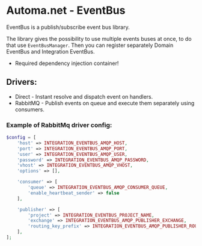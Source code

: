 #  Automa.net - EventBus

EventBus is a publish/subscribe event bus library.

The library gives the possibility to use multiple events buses at once, to do that use ``EventBusManager``.
Then you can register separately Domain EventBus and Integration EventBus.

* Required dependency injection container!

## Drivers:

- Direct - Instant resolve and dispatch event on handlers.
- RabbitMQ - Publish events on queue and execute them separately using consumers.

### Example of RabbitMq driver config:

```php
$config = [
    'host' => INTEGRATION_EVENTBUS_AMQP_HOST,
    'port' => INTEGRATION_EVENTBUS_AMQP_PORT,
    'user' => INTEGRATION_EVENTBUS_AMQP_USER,
    'password' => INTEGRATION_EVENTBUS_AMQP_PASSWORD,
    'vhost' => INTEGRATION_EVENTBUS_AMQP_VHOST,
    'options' => [],

    'consumer' => [
        'queue' => INTEGRATION_EVENTBUS_AMQP_CONSUMER_QUEUE,
        'enable_heartbeat_sender' => false
    ],

    'publisher' => [
        'project' => INTEGRATION_EVENTBUS_PROJECT_NAME,
        'exchange' => INTEGRATION_EVENTBUS_AMQP_PUBLISHER_EXCHANGE,
        'routing_key_prefix' => INTEGRATION_EVENTBUS_AMQP_PUBLISHER_ROUTING_KEY_PREFIX,
    ],
];
```